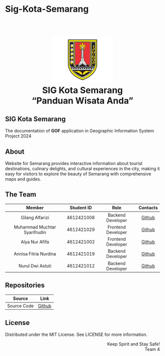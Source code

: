 # Sig-Kota-Semarang
<h1 align="center">
  <br>
  <a href="#"><img src="https://github.com/SIG-Wisata-Kota-Semarang/Sig-Kota-Semarang/blob/main/img/logosmg.png" alt="Markdownify" width="200"></a>
  <br>
  SIG Kota Semarang
  <br>
  “Panduan Wisata Anda”
</h1>


## SIG Kota Semarang
The documentation of <b>GOF</b> application in Geographic Information System Project 2024

## About
Website for Semarang provides interactive information about tourist destinations, culinary delights, and cultural experiences in the city, making it easy for visitors to explore the beauty of Semarang with comprehensive maps and guides.


## The Team

|            Member           | Student ID |                    Role                    |                                                       Contacts                                                      |
| :-------------------------: | :--------: | :----------------------------------------: | :-----------------------------------------------------------------------------------------------------------------: |
|        Gilang Alfarizi         | 4612421008 |        Backend Developer          |         [Github](https://github.com/)           |
|    Muhammad Muchtar Syarifrudin    | 4612421029 |          Frontend Developer         |  [Github](https://github.com/)  |
|     Alya Nur Afifa     | 4612421002 |         Frontend Developer                    |   [Github](https://github.com/alyanurafifa)             |
|    Annisa Fitria Nurdina     | 4612421019 |         Backend Developer          |   [Github]()    |
|   Nurul Dwi Astuti   | 4612421012 |     Backend Developer               |   [Github]()            |



## Repositories

|       Source       |                                Link                                |
| :----------------: | :----------------------------------------------------------------: |
| Source Code | [Github]([https://github.com/Bangkit-PetMate/Pet-Mate](https://github.com/SIG-Wisata-Kota-Semarang/Sig-Kota-Semarang)) |




## License
Distributed under the MIT License. See LICENSE for more information.

<p align="right"> Keep Spirit and Stay Safe! <br> Team 4 </p>
